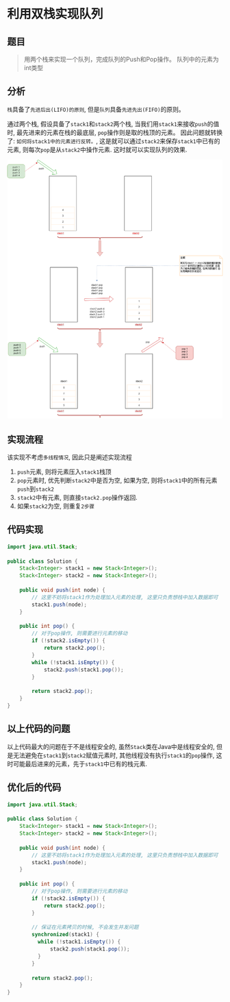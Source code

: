 # 利用双栈实现队列

## 题目

> 用两个栈来实现一个队列，完成队列的Push和Pop操作。 队列中的元素为int类型

## 分析

`栈`具备了`先进后出(LIFO)的原则`, 但是`队列`具备`先进先出(FIFO)`的原则。

通过两个栈, 假设具备了`stack1`和`stack2`两个栈, 当我们用`stack1`来接收`push`的值时, 最先进来的元素在栈的最底层, `pop`操作则是取的栈顶的元素。 因此问题就转换了: `如何将stack1中的元素进行反转。`, 这是就可以通过`stack2`来保存`stack1`中已有的元素, 则每次`pop`是从`stack2`中操作元素. 这时就可以实现队列的效果.

![双栈实现队列](../../img/算法实现/双栈实现队列示意图.png)

## 实现流程

该实现不考虑`多线程情况`, 因此只是阐述实现流程
1. `push`元素, 则将元素压入`stack1`栈顶
2. `pop`元素时, 优先判断`stack2`中是否为空, 如果为空, 则将`stack1`中的所有元素`push`到`stack2`
3. `stack2`中有元素, 则直接`stack2.pop`操作返回.
4. 如果`stack2`为空, 则重复`2步骤`

## 代码实现

```java
import java.util.Stack;

public class Solution {
    Stack<Integer> stack1 = new Stack<Integer>();
    Stack<Integer> stack2 = new Stack<Integer>();

    public void push(int node) {
        // 这里不妨将stack1作为处理加入元素的处理, 这里只负责想栈中加入数据即可
        stack1.push(node);
    }

    public int pop() {
        // 对于pop操作, 则需要进行元素的移动
        if (!stack2.isEmpty()) {
            return stack2.pop();
        }
        while (!stack1.isEmpty()) {
            stack2.push(stack1.pop());
        }

        return stack2.pop();
    }
}
```

## 以上代码的问题

以上代码最大的问题在于不是线程安全的, 虽然`Stack`类在Java中是线程安全的, 但是无法避免在`stack1`到`stack2`赋值元素时, 其他线程没有执行`stack1`的`pop`操作, 这时可能最后进来的元素，先于`stack1`中已有的栈元素.

## 优化后的代码

```java
import java.util.Stack;

public class Solution {
    Stack<Integer> stack1 = new Stack<Integer>();
    Stack<Integer> stack2 = new Stack<Integer>();

    public void push(int node) {
        // 这里不妨将stack1作为处理加入元素的处理, 这里只负责想栈中加入数据即可
        stack1.push(node);
    }

    public int pop() {
        // 对于pop操作, 则需要进行元素的移动
        if (!stack2.isEmpty()) {
            return stack2.pop();
        }

        // 保证在元素拷贝的时候, 不会发生并发问题
        synchronized(stack1) {
          while (!stack1.isEmpty()) {
              stack2.push(stack1.pop());
          }
        }

        return stack2.pop();
    }
}
```

